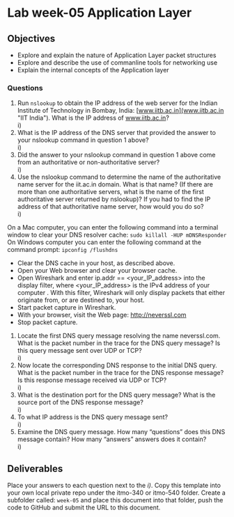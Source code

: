 # Lab week-05 Application Layer

## Objectives

* Explore and explain the nature of Application Layer packet structures
* Explore and describe the use of commanline tools for networking use
* Explain the internal concepts of the Application layer

### Questions

1. Run `nslookup` to obtain the IP address of the web server for the Indian Institute of Technology in Bombay, India: [www.iitb.ac.in](www.iitb.ac.in "IIT India").  What is the IP address of www.iitb.ac.in?  
i)
2. What is the IP address of the DNS server that provided the answer to your nslookup command in question 1 above?  
i)
3. Did the answer to your nslookup command in question 1 above come from an authoritative or non-authoritative server?  
i)
4. Use the nslookup command to determine the name of the authoritative name server for the iit.ac.in domain.  What is that name?  (If there are more than one authoritative servers, what is the name of the first authoritative server returned by nslookup)? If you had to find the IP address of that authoritative name server, how would you do so?  
i)

On a Mac computer, you can enter the following command into a terminal window to clear your DNS resolver cache: `sudo killall -HUP mDNSResponder`
On Windows computer you can enter the following command at the command prompt: `ipconfig /flushdns`

* Clear the DNS cache in your host, as described above.
* Open your Web browser and clear your browser cache.
* Open Wireshark and enter ip.addr == <your_IP_address> into the display filter, where <your_IP_address> is the IPv4 address of your computer . With this filter, Wireshark will only display packets that either originate from, or are destined to, your host.
* Start packet capture in Wireshark.
* With your browser, visit the Web page: http://neverssl.com
* Stop packet capture.

1. Locate the first DNS query message resolving the name neverssl.com. What is the packet number in the trace for the DNS query message?  Is this query message sent over UDP or TCP?  
i)
2. Now locate the corresponding DNS response to the initial DNS query. What is the packet number in the trace for the DNS response message?  Is this response message received via UDP or TCP?  
i)
3. What is the destination port for the DNS query message? What is the source port of the DNS response message?  
i)
4. To what IP address is the DNS query message sent?  
i)
5. Examine the DNS query message. How many “questions” does this DNS message contain? How many “answers” answers does it contain?  
i)

## Deliverables

Place your answers to each question next to the *i)*. Copy this template into your own local private repo under the itmo-340 or itmo-540 folder. Create a subfolder called: `week-05` and place this document into that folder, push the code to GitHub and submit the URL to this document.
